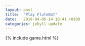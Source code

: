 ```yaml
---
layout: post
title:  "Play FluteBot"
date:   2018-04-06 14:10:41 +0100
categories: jekyll update
---
```


{% include game.html %}

